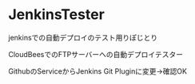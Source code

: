 JenkinsTester
=============

jenkinsでの自動デプロイのテスト用りぽじとり

CloudBeesでのFTPサーバーへの自動デプロイテスター

GithubのServiceからJenkins Git Pluginに変更→確認OK
